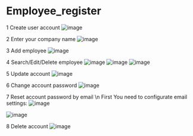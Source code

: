 # Employee_register

1 Create user account
![image](https://github.com/ivandushkov/Employee_register/assets/139251997/45ee601d-9253-4f98-8f11-1c7582059dd3)

2 Enter your company name
![image](https://github.com/ivandushkov/Employee_register/assets/139251997/9d50d95e-8245-4ffd-9b67-5418db657b96)

3 Add employee
![image](https://github.com/ivandushkov/Employee_register/assets/139251997/f6d11819-8305-4795-a266-a2b22e2943ff)

4 Search/Edit/Delete employee
![image](https://github.com/ivandushkov/Employee_register/assets/139251997/d1915983-583a-4133-bee7-f692dac70037)
![image](https://github.com/ivandushkov/Employee_register/assets/139251997/58d537bf-8f11-4642-bd31-a09ac3afabea)
![image](https://github.com/ivandushkov/Employee_register/assets/139251997/094189f9-9065-4c58-84ba-2fbc5b4b259f)


5 Update account
![image](https://github.com/ivandushkov/Employee_register/assets/139251997/de2615e7-50f8-4a32-bdf0-35c7bbdfb313)

6 Change account password
![image](https://github.com/ivandushkov/Employee_register/assets/139251997/9046bb91-98a7-4c71-8e32-90c39a6b525c)

7 Reset account password by email
\n First You need to configurate email settings:
![image](https://github.com/ivandushkov/Employee_register/assets/139251997/cd3b5a91-90f2-4db0-8032-6ebd3f99fbf0)

![image](https://github.com/ivandushkov/Employee_register/assets/139251997/834d966f-cd9e-4daf-9e14-c5953583e621)

8 Delete account 
![image](https://github.com/ivandushkov/Employee_register/assets/139251997/b2e01217-46af-47ec-b15d-7651ac486e23)

